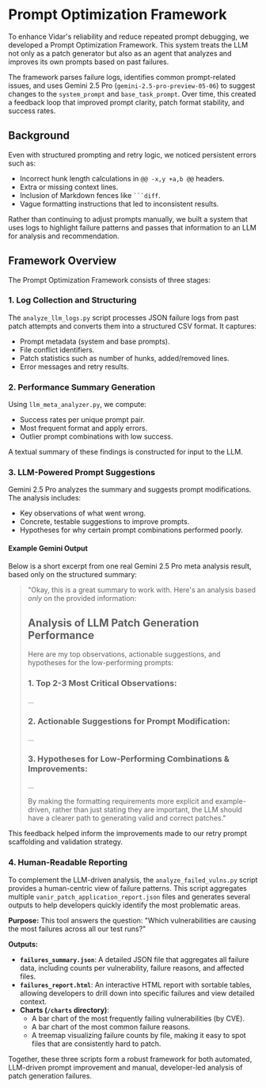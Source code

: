 # Prompt Optimization Framework

To enhance Vidar's reliability and reduce repeated prompt debugging, we developed a Prompt Optimization Framework. This system treats the LLM not only as a patch generator but also as an agent that analyzes and improves its own prompts based on past failures.

The framework parses failure logs, identifies common prompt-related issues, and uses Gemini 2.5 Pro (`gemini-2.5-pro-preview-05-06`) to suggest changes to the `system_prompt` and `base_task_prompt`. Over time, this created a feedback loop that improved prompt clarity, patch format stability, and success rates.

## Background

Even with structured prompting and retry logic, we noticed persistent errors such as:
- Incorrect hunk length calculations in `@@ -x,y +a,b @@` headers.
- Extra or missing context lines.
- Inclusion of Markdown fences like ` ```diff `.
- Vague formatting instructions that led to inconsistent results.

Rather than continuing to adjust prompts manually, we built a system that uses logs to highlight failure patterns and passes that information to an LLM for analysis and recommendation.

## Framework Overview

The Prompt Optimization Framework consists of three stages:

### 1. Log Collection and Structuring

The `analyze_llm_logs.py` script processes JSON failure logs from past patch attempts and converts them into a structured CSV format. It captures:
- Prompt metadata (system and base prompts).
- File conflict identifiers.
- Patch statistics such as number of hunks, added/removed lines.
- Error messages and retry results.

### 2. Performance Summary Generation

Using `llm_meta_analyzer.py`, we compute:
- Success rates per unique prompt pair.
- Most frequent format and apply errors.
- Outlier prompt combinations with low success.

A textual summary of these findings is constructed for input to the LLM.

### 3. LLM-Powered Prompt Suggestions

Gemini 2.5 Pro analyzes the summary and suggests prompt modifications. The analysis includes:
- Key observations of what went wrong.
- Concrete, testable suggestions to improve prompts.
- Hypotheses for why certain prompt combinations performed poorly.

#### Example Gemini Output

Below is a short excerpt from one real Gemini 2.5 Pro meta analysis result, based only on the structured summary:

> "Okay, this is a great summary to work with. Here's an analysis based *only* on the provided information:
>
> ## Analysis of LLM Patch Generation Performance
>
> Here are my top observations, actionable suggestions, and hypotheses for the low-performing prompts:
>
> ### 1. Top 2-3 Most Critical Observations:
> …
> ### 2. Actionable Suggestions for Prompt Modification:
> …
> ### 3. Hypotheses for Low-Performing Combinations & Improvements:
> …
>
> By making the formatting requirements more explicit and example-driven, rather than just stating they are important, the LLM should have a clearer path to generating valid and correct patches."

This feedback helped inform the improvements made to our retry prompt scaffolding and validation strategy. 

### 4. Human-Readable Reporting

To complement the LLM-driven analysis, the `analyze_failed_vulns.py` script provides a human-centric view of failure patterns. This script aggregates multiple `vanir_patch_application_report.json` files and generates several outputs to help developers quickly identify the most problematic areas.

**Purpose:**
This tool answers the question: "Which vulnerabilities are causing the most failures across all our test runs?"

**Outputs:**
- **`failures_summary.json`**: A detailed JSON file that aggregates all failure data, including counts per vulnerability, failure reasons, and affected files.
- **`failures_report.html`**: An interactive HTML report with sortable tables, allowing developers to drill down into specific failures and view detailed context.
- **Charts (`/charts` directory)**:
    - A bar chart of the most frequently failing vulnerabilities (by CVE).
    - A bar chart of the most common failure reasons.
    - A treemap visualizing failure counts by file, making it easy to spot files that are consistently hard to patch.

Together, these three scripts form a robust framework for both automated, LLM-driven prompt improvement and manual, developer-led analysis of patch generation failures. 